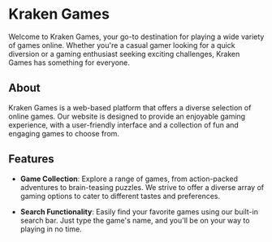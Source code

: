 # Kraken Games

Welcome to Kraken Games, your go-to destination for playing a wide variety of games online. Whether you're a casual gamer looking for a quick diversion or a gaming enthusiast seeking exciting challenges, Kraken Games has something for everyone.

## About

Kraken Games is a web-based platform that offers a diverse selection of online games. Our website is designed to provide an enjoyable gaming experience, with a user-friendly interface and a collection of fun and engaging games to choose from.

## Features

- **Game Collection**: Explore a range of games, from action-packed adventures to brain-teasing puzzles. We strive to offer a diverse array of gaming options to cater to different tastes and preferences.

- **Search Functionality**: Easily find your favorite games using our built-in search bar. Just type the game's name, and you'll be on your way to playing in no time.

